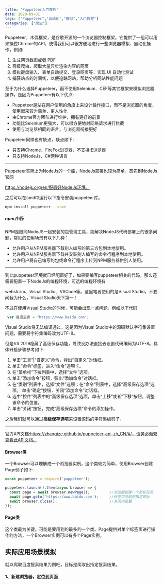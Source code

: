 ```yaml
---
title: "Puppeteer入门教程"
date: 2020-09-01
tags: ["Puppeteer","自动化","模拟","入门教程"]
categories: ["爬虫"]
---
```


Puppeteer，木偶框架，是谷歌开源的一个浏览器控制框架。它提供了一组可以用来操控Chrome的API，使得我们可以很方便地进行一些浏览器模拟、自动化操作，例如:

1. 生成网页截图或者 PDF
2. 高级爬虫，爬取大量异步渲染内容的网页
3. 模拟键盘输入、表单自动提交、登录网页等，实现 UI 自动化测试
4. 捕获站点的时间线，以便追踪网站，帮助分析网站性能问题



至于为什么选择Puppeteer，而不使用Selenium、CEF等其它框架来模拟浏览器操作，是因为Puppeteer有以下优点:

- Puppeteer是站在用户使用的角度上来设计操作接口，而不是浏览器的角度，使用起来较为简单、更人性化
- 由Chrome官方团队进行维护，拥有更好的前景
- 功能比Selenium更强大，可以很方便地对网络请求进行拦截
- 使用与浏览器相同的语言，与浏览器衔接更好



Puppeteer同样也有缺点，缺点如下:

- 只支持Chrome、FireFox浏览器，不支持IE浏览器
- 只支持NodeJs、C#两种语言



------

Puppeteer实际上为NodeJs的一个库，NodeJs部署也较为简单，首先到NodeJs官网

https://nodejs.org/en/配置好NodeJs环境。

之后可以在cmd中运行以下指令安装puppeteer库。

```bash
npm install puppeteer --save
```

##### npm介绍:

NPM是随同NodeJS一起安装的包管理工具，能解决NodeJS代码部署上的很多问题，常见的使用场景有以下几种：

- 允许用户从NPM服务器下载别人编写的第三方包到本地使用。
- 允许用户从NPM服务器下载并安装别人编写的命令行程序到本地使用。
- 允许用户将自己编写的包或命令行程序上传到NPM服务器供别人使用。

------

到此puppeteer环境就已经配置好了，如果要编写puppeteer相关的代码，那么还需要配置一下NodeJs的编程环境，可选的编程环境有

webstorm、Visual Studio、VSCode等。这里笔者使用的是Visual Studio，不要问我为什么，Visual Studio天下第一！



不过在使用Visual Studio的时候，可能会出现一点问题，例如以下代码

```js
 var 百度主页 = "https://www.baidu.com";
```

Visual Studio将无法编译通过，这是因为Visual Studio中的源码默认字符集设置问题，需要将字符集编码改为UTF-8。

但是VS 2019隐藏了高级保存功能，导致没办法直接去设置代码编码为UTF-8。具体开启步骤参考如下:

1. 单击“工具”|“自定义”命令，弹出“自定义”对话框。
2. 单击“命令”标签，进入“命令”选项卡。
3. 在“菜单栏”下拉列表中，选择“文件”选项。
4. 单击“添加命令”按钮，弹出“添加命令”对话框。
5. 在“类别”列表中，选择“文件”选项；在“命令”列表中，选择“高级保存选项”选项。 单击“确定”按钮，关闭“添加命令”对话框。
6. 选中“控件”列表中的“高级保存选项”选项，单击“上移”或者“下移”按钮，调整该命令的位置。
7. 单击“关闭”按钮，完成“高级保存选项”命令的添加操作。

之后我们就可以通过**高级保存选项**来设置源码的字符集编码了。

------

官方API文档:https://zhaoqize.github.io/puppeteer-api-zh_CN/#/，请务必频繁查看此API文档。

#### Browser类

一个Browser可以理解成一个浏览器实例，这个类较为简单，使用Browser创建Page例子如下:

```js
const puppeteer = require('puppeteer');

puppeteer.launch().then(async browser => {
  const page = await browser.newPage();			//浏览器创建一个新标签页
  await page.goto('https://www.baidu.com');		//标签页导航到指定网址
  await browser.close();						//关闭浏览器
});
```

#### Page类

这个类最为关键，可能是要用到的最多的一个类。Page提供对单个标签页进行操作的方法，一个Browser实例可以有多个Page实例。



## 实际应用场景模拟

就以爬取百度搜索结果为例吧，目标是爬取出指定搜索结果。

#### 1、新建浏览器，定位到页面

